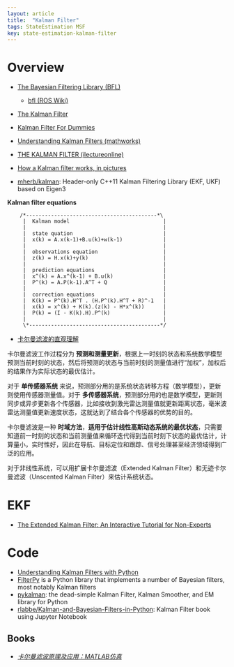 ```yaml
---
layout: article
title:  "Kalman Filter"
tags: StateEstimation MSF
key: state-estimation-kalman-filter
---
```


# Overview

* [The Bayesian Filtering Library (BFL)](https://orocos.org/bfl)
  - [bfl (ROS Wiki)](http://wiki.ros.org/bfl)

* [The Kalman Filter](http://www.cs.unc.edu/~welch/kalman/)
* [Kalman Filter For Dummies](http://bilgin.esme.org/BitsAndBytes/KalmanFilterforDummies)
* [Understanding Kalman Filters (mathworks)](https://www.mathworks.com/videos/series/understanding-kalman-filters.html)
* [THE KALMAN FILTER (ilectureonline)](http://www.ilectureonline.com/lectures/subject/SPECIAL%20TOPICS/26/190)
* [How a Kalman filter works, in pictures](http://www.bzarg.com/p/how-a-kalman-filter-works-in-pictures/)

* [mherb/kalman](https://github.com/mherb/kalman): Header-only C++11 Kalman Filtering Library (EKF, UKF) based on Eigen3

**Kalman filter equations**

```
    /*------------------------------------------*\
     |  Kalman model                              |
     |                                            |
     |  state quation                             |
     |  x(k) = A.x(k-1)+B.u(k)+w(k-1)             |
     |                                            |
     |  observations equation                     |
     |  z(k) = H.x(k)+y(k)                        |
     |                                            |
     |  prediction equations                      |
     |  x^(k) = A.x^(k-1) + B.u(k)                |
     |  P^(k) = A.P(k-1).A^T + Q                  |
     |                                            |
     |  correction equations                      |
     |  K(k) = P^(k).H^T . (H.P^(k).H^T + R)^-1   |
     |  x(k) = x^(k) + K(k).(z(k) - H*x^(k))      |
     |  P(k) = (I - K(k).H).P^(k)                 |
     |                                            |
     \*------------------------------------------*/
```

* [卡尔曼滤波的直观理解](https://zhuanlan.zhihu.com/p/32253874)

卡尔曼滤波工作过程分为 **预测和测量更新**，根据上一时刻的状态和系统数学模型预测当前时刻的状态，然后将预测的状态与当前时刻的测量值进行“加权”，加权后的结果作为实际状态的最优估计。  

对于 **单传感器系统** 来说，预测部分用的是系统状态转移方程（数学模型），更新则使用传感器测量值。对于 **多传感器系统**，预测部分用的也是数学模型，更新则同步或异步更新各个传感器，比如接收到激光雷达测量值就更新距离状态，毫米波雷达测量值更新速度状态，这就达到了结合各个传感器的优势的目的。  

卡尔曼滤波是一种 **时域方法**，**适用于估计线性高斯动态系统的最优状态**，只需要知道前一时刻的状态和当前测量值来循环迭代得到当前时刻下状态的最优估计，计算量小，实时性好，因此在导航、目标定位和跟踪、信号处理甚至经济领域得到广泛的应用。

对于非线性系统，可以用扩展卡尔曼滤波（Extended Kalman Filter）和无迹卡尔曼滤波（Unscented Kalman Filter）来估计系统状态。

# EKF

* [The Extended Kalman Filter: An Interactive Tutorial for Non-Experts](http://home.wlu.edu/~levys/kalman_tutorial/)


# Code

* [Understanding Kalman Filters with Python](https://medium.com/@jaems33/understanding-kalman-filters-with-python-2310e87b8f48)
* [FilterPy](https://filterpy.readthedocs.io/en/latest/) is a Python library that implements a number of Bayesian filters, most notably Kalman filters
* [pykalman](https://pykalman.github.io/): the dead-simple Kalman Filter, Kalman Smoother, and EM library for Python
* [rlabbe/Kalman-and-Bayesian-Filters-in-Python](https://github.com/rlabbe/Kalman-and-Bayesian-Filters-in-Python): Kalman Filter book using Jupyter Notebook

## Books

* *[卡尔曼滤波原理及应用：MATLAB仿真](http://yydz.phei.com.cn/book/eebook/%E5%8D%A1%E5%B0%94%E6%9B%BC%E6%BB%A4%E6%B3%A2%E5%8E%9F%E7%90%86%E5%8F%8A%E5%BA%94%E7%94%A8%EF%BC%9Amatlab%E4%BB%BF%E7%9C%9F/)*
